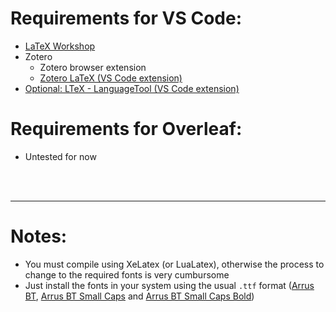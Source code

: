 # Requirements for VS Code:
- [LaTeX Workshop](https://marketplace.visualstudio.com/items?itemName=James-Yu.latex-workshop)
- Zotero
    - Zotero browser extension
    - [Zotero LaTeX (VS Code extension)](https://marketplace.visualstudio.com/items?itemName=bnavetta.zoterolatex)
- [Optional: LTeX - LanguageTool (VS Code extension)](https://marketplace.visualstudio.com/items?itemName=valentjn.vscode-ltex)

# Requirements for Overleaf:
- Untested for now

</br>
</br>

---

# Notes:

- You must compile using XeLatex (or LuaLatex), otherwise the process to change to the required fonts is very cumbursome
- Just install the fonts in your system using the usual `.ttf` format ([Arrus BT](https://www.fonts100.com/font+5384_Arrus+BT.html), [Arrus BT Small Caps](https://freefontsdownload.net/free-arrus_smcap_bt-font-66394.htm) and [Arrus BT Small Caps Bold](http://fonts3.com/fonts/a/Arrus-SmCap-BT-Bold-Small-Cap.html)) 